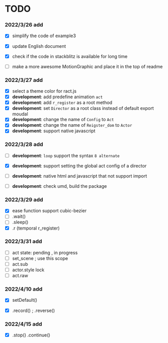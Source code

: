 # TODO

### 2022/3/26 add
- [x] simplify the code of example3
- [x] update English document
- [x] check if the code in stackblitz is available for long time
- [ ] make a more awesome MotionGraphic and place it in the top of readme


### 2022/3/27 add

- [x] select a theme color for ract.js
- [x] **development**: add predefine animation `act`
- [x] **development**: add `r_register` as a root method
- [x] **development**: set `Director` as a root class instead of default export moudal
- [x] **development**: change the name of `Config` to `Act`
- [x] **development**: change the name of `Reigster_dom` to `Actor`
- [x] **development**: support native javascript

### 2022/3/28 add
- [ ] **development**: `loop` support the syntax `8 alternate`
- [x] **development**: support setting the global act config of a director
- [ ] **development**: native html and javascript that not support import
- [ ] **development**: check umd, build the package 


### 2022/3/29 add
- [x] ease function support cubic-bezier
- [ ] .wait()
- [ ] .sleep()
- [x] .r (temporal r_register)

### 2022/3/31 add
- [ ] act state: pending , in progress
- [ ] set_scene ; use this scope
- [ ] act.sub
- [ ] actor.style lock
- [ ] act.raw

### 2022/4/10 add
- [x] setDefault()
- [x] .record() ; .reverse()


### 2022/4/15 add
- [x] .stop() .continue()